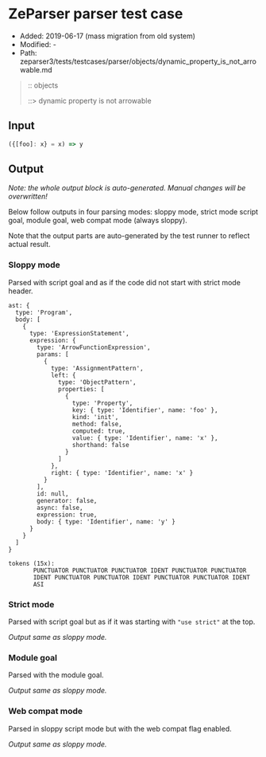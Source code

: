 # ZeParser parser test case

- Added: 2019-06-17 (mass migration from old system)
- Modified: -
- Path: zeparser3/tests/testcases/parser/objects/dynamic_property_is_not_arrowable.md

> :: objects
>
> ::> dynamic property is not arrowable

## Input

`````js
({[foo]: x} = x) => y
`````

## Output

_Note: the whole output block is auto-generated. Manual changes will be overwritten!_

Below follow outputs in four parsing modes: sloppy mode, strict mode script goal, module goal, web compat mode (always sloppy).

Note that the output parts are auto-generated by the test runner to reflect actual result.

### Sloppy mode

Parsed with script goal and as if the code did not start with strict mode header.

`````
ast: {
  type: 'Program',
  body: [
    {
      type: 'ExpressionStatement',
      expression: {
        type: 'ArrowFunctionExpression',
        params: [
          {
            type: 'AssignmentPattern',
            left: {
              type: 'ObjectPattern',
              properties: [
                {
                  type: 'Property',
                  key: { type: 'Identifier', name: 'foo' },
                  kind: 'init',
                  method: false,
                  computed: true,
                  value: { type: 'Identifier', name: 'x' },
                  shorthand: false
                }
              ]
            },
            right: { type: 'Identifier', name: 'x' }
          }
        ],
        id: null,
        generator: false,
        async: false,
        expression: true,
        body: { type: 'Identifier', name: 'y' }
      }
    }
  ]
}

tokens (15x):
       PUNCTUATOR PUNCTUATOR PUNCTUATOR IDENT PUNCTUATOR PUNCTUATOR
       IDENT PUNCTUATOR PUNCTUATOR IDENT PUNCTUATOR PUNCTUATOR IDENT
       ASI
`````

### Strict mode

Parsed with script goal but as if it was starting with `"use strict"` at the top.

_Output same as sloppy mode._

### Module goal

Parsed with the module goal.

_Output same as sloppy mode._

### Web compat mode

Parsed in sloppy script mode but with the web compat flag enabled.

_Output same as sloppy mode._
